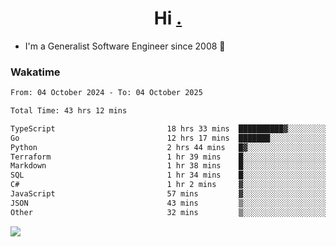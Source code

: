 <h1 align="center">Hi <a href="https://www.hackerrank.com/erasmosaraujo">.</a></h1>
 
- I'm a Generalist Software Engineer  since 2008 🚀
<!--  
<p align="left">
  <a href="https://github.com/erasmosoares/github-readme-stats">
    <img
      align="center"
      src="https://github-readme-stats.vercel.app/api/top-langs/?username=erasmosoares&theme=radical&layout=compact"
    />
  </a>
  <a href="https://github.com/erasmosoares/github-readme-stats">
    [![Harlok's WakaTime stats](https://github-readme-stats.vercel.app/api/wakatime?username=ffflabs)](https://github.com/anuraghazra/github-readme-stats)
  </a>
</p>

<!--
 ### Repo 
 
<p align="left">
 <a href="https://github.com/erasmosoares/github-readme-stats">
    <img
      align="center"
      height="165"
      src="https://github-readme-stats.vercel.app/api/pin?username=erasmosoares&repo=sample-node&title_color=fff&icon_color=f9f9f9&text_color=9f9f9f&bg_color=151515"
    />
  </a>
  <a href="https://github.com/erasmosoares/github-readme-stats">
    <img
      align="center"
      height="165"
      src="https://github-readme-stats.vercel.app/api/pin?username=erasmosoares&repo=sample-node&title_color=fff&icon_color=f9f9f9&text_color=9f9f9f&bg_color=151515"
    />
  </a>
</p>
-->

 ### Wakatime 

<!--START_SECTION:waka-->

```txt
From: 04 October 2024 - To: 04 October 2025

Total Time: 43 hrs 12 mins

TypeScript                         18 hrs 33 mins  ██████████▓░░░░░░░░░░░░░░   42.43 %
Go                                 12 hrs 17 mins  ███████░░░░░░░░░░░░░░░░░░   28.10 %
Python                             2 hrs 44 mins   █▓░░░░░░░░░░░░░░░░░░░░░░░   06.25 %
Terraform                          1 hr 39 mins    █░░░░░░░░░░░░░░░░░░░░░░░░   03.81 %
Markdown                           1 hr 38 mins    █░░░░░░░░░░░░░░░░░░░░░░░░   03.75 %
SQL                                1 hr 34 mins    █░░░░░░░░░░░░░░░░░░░░░░░░   03.61 %
C#                                 1 hr 2 mins     ▓░░░░░░░░░░░░░░░░░░░░░░░░   02.39 %
JavaScript                         57 mins         ▓░░░░░░░░░░░░░░░░░░░░░░░░   02.20 %
JSON                               43 mins         ▒░░░░░░░░░░░░░░░░░░░░░░░░   01.64 %
Other                              32 mins         ▒░░░░░░░░░░░░░░░░░░░░░░░░   01.24 %
```

<!--END_SECTION:waka-->

![](https://komarev.com/ghpvc/?username=erasmosoares&color=brightgreen)

